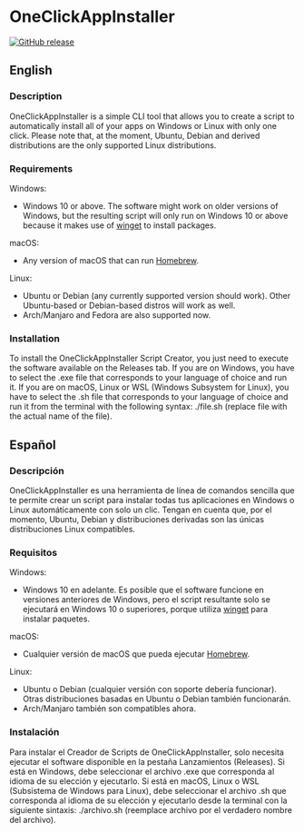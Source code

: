 # OneClickAppInstaller
[![GitHub release](https://img.shields.io/github/v/release/MasterJayanX/OneClickAppInstaller.svg)](https://github.com/MasterJayanX/OneClickAppInstaller/releases)
## English
### Description
OneClickAppInstaller is a simple CLI tool that allows you to create a script to automatically install all of your apps on Windows or Linux with only one click. Please note that, at the moment, Ubuntu, Debian and derived distributions are the only supported Linux distributions.
### Requirements
Windows:

- Windows 10 or above. The software might work on older versions of Windows, but the resulting script will only run on Windows 10 or above because it makes use of [winget](https://github.com/microsoft/winget-cli "winget") to install packages.

macOS:

- Any version of macOS that can run [Homebrew](https://github.com/Homebrew/brew).

Linux:

- Ubuntu or Debian (any currently supported version should work). Other Ubuntu-based or Debian-based distros will work as well.
- Arch/Manjaro and Fedora are also supported now.

### Installation
To install the OneClickAppInstaller Script Creator, you just need to execute the software available on the Releases tab. If you are on Windows, you have to select the .exe file that corresponds to your language of choice and run it. If you are on macOS, Linux or WSL (Windows Subsystem for Linux), you have to select the .sh file that corresponds to your language of choice and run it from the terminal with the following syntax: ./file.sh (replace file with the actual name of the file).

## Español
### Descripción
OneClickAppInstaller es una herramienta de línea de comandos sencilla que te permite crear un script para instalar todas tus aplicaciones en Windows o Linux automáticamente con solo un clic. Tengan en cuenta que, por el momento, Ubuntu, Debian y distribuciones derivadas son las únicas distribuciones Linux compatibles.
### Requisitos
Windows:

- Windows 10 en adelante. Es posible que el software funcione en versiones anteriores de Windows, pero el script resultante solo se ejecutará en Windows 10 o superiores, porque utiliza [winget](https://github.com/microsoft/winget-cli "winget") para instalar paquetes.

macOS:

- Cualquier versión de macOS que pueda ejecutar [Homebrew](https://github.com/Homebrew/brew).

Linux:

- Ubuntu o Debian (cualquier versión con soporte debería funcionar). Otras distribuciones basadas en Ubuntu o Debian también funcionarán.
- Arch/Manjaro también son compatibles ahora.

### Instalación
Para instalar el Creador de Scripts de OneClickAppInstaller, solo necesita ejecutar el software disponible en la pestaña Lanzamientos (Releases). Si está en Windows, debe seleccionar el archivo .exe que corresponda al idioma de su elección y ejecutarlo. Si está en macOS, Linux o WSL (Subsistema de Windows para Linux), debe seleccionar el archivo .sh que corresponda al idioma de su elección y ejecutarlo desde la terminal con la siguiente sintaxis: ./archivo.sh (reemplace archivo por el verdadero nombre del archivo).
